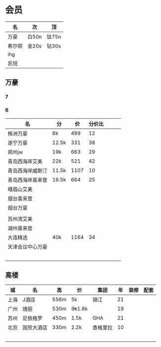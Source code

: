 # 会员

|名|次|顶|
|-|-|-|
|万豪|白50n|钛75n|
|希尔顿|金20s|钻30s|
|ihg|||
|凯悦|||


## 万豪

### 7


### 6
|名|分|价|分价比||||
|-|-|-|-|-|-|-|
|株洲万豪|6k|499|12||||
|遂宁万豪|12.5k|331|38||||
|郑州jw|19k|663|29||||
|青岛西海岸艾美|22k|521|42||||
|青岛西海岸威斯汀|11.5k|1107|10||||
|青岛西海岸喜来登|16.5k|664|25||||
|峨眉山艾美|||||||
|烟台喜来登|||||||
|烟台万豪|||||||
||||||||
|苏州湾艾美|||||||
|湖州喜来登|||||||
|大连精选|40k|1164|34||||
|天津会议中心万豪|||||||
||||||||
||||||||
||||||||
||||||||
||||||||


## 高楼

|城|名|高|价|集团|年|装修|配套|
|---|---|---|---|---|---|---|---|
|上海|J酒店|556m|5k|锦江|21|||
|广州|瑰丽|530m|~~3k~~1.8k||19|||
|苏州|尼依格罗|450m|1.5k|GHA|21|||
|北京|国贸大酒店|330m|2.2k|香格里拉|10|||
|||||||||
|||||||||
|||||||||
|||||||||
|||||||||

